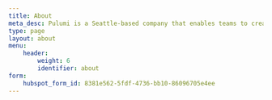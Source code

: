 ```yaml
---
title: About
meta_desc: Pulumi is a Seattle-based company that enables teams to create, deploy, and manage modern cloud applications and infrastructure.
type: page
layout: about
menu:
    header:
        weight: 6
        identifier: about
form:
    hubspot_form_id: 8381e562-5fdf-4736-bb10-86096705e4ee
---
```

